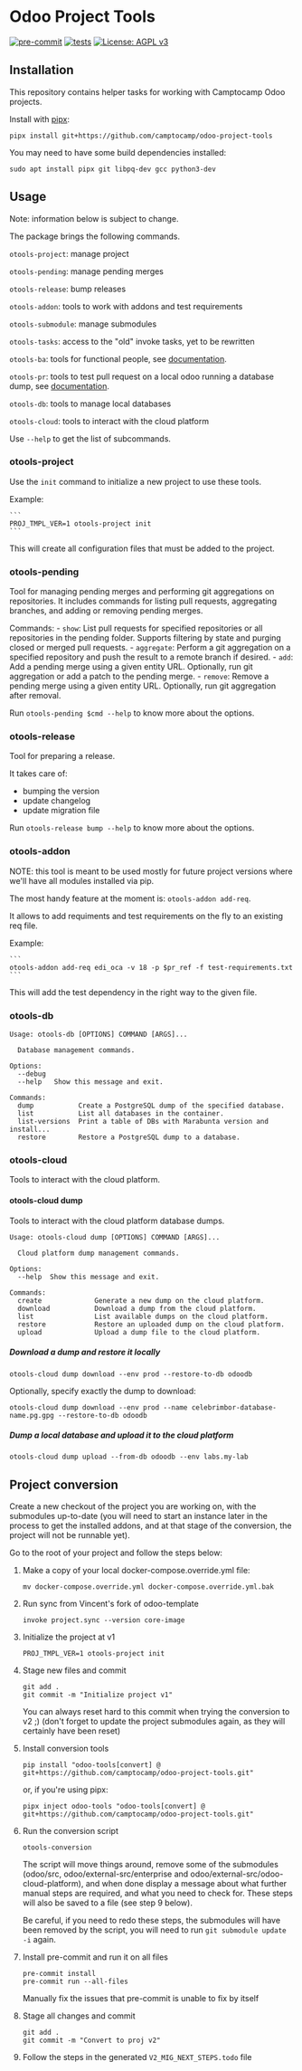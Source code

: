 # Odoo Project Tools

[![pre-commit](https://github.com/camptocamp/odoo-project-tools/actions/workflows/pre-commit.yml/badge.svg)](https://github.com/camptocamp/odoo-project-tools/actions/workflows/pre-commit.yml)
[![tests](https://github.com/camptocamp/odoo-project-tools/actions/workflows/test.yml/badge.svg)](https://github.com/camptocamp/odoo-project-tools/actions/workflows/test.yml)
[![License: AGPL v3](https://img.shields.io/badge/License-AGPL%20v3-blue.svg)](https://www.gnu.org/licenses/agpl-3.0)

## Installation

This repository contains helper tasks for working with Camptocamp Odoo projects.

Install with [pipx](https://pypa.github.io/pipx/):


    pipx install git+https://github.com/camptocamp/odoo-project-tools


You may need to have some build dependencies installed:

    sudo apt install pipx git libpq-dev gcc python3-dev

## Usage

Note: information below is subject to change.


The package brings the following commands.


`otools-project`: manage project

`otools-pending`: manage pending merges

`otools-release`: bump releases

`otools-addon`: tools to work with addons and test requirements

`otools-submodule`: manage submodules

`otools-tasks`: access to the "old" invoke tasks, yet to be rewritten

`otools-ba`: tools for functional people, see [documentation](docs/otools-ba.md).

`otools-pr`: tools to test pull request on a local odoo running a database dump, see [documentation](docs/otools-pr.md).

`otools-db`: tools to manage local databases

`otools-cloud`: tools to interact with the cloud platform

Use `--help` to get the list of subcommands.


### otools-project

Use the `init` command to initialize a new project to use these tools.

Example:

    ```
    PROJ_TMPL_VER=1 otools-project init
    ```

This will create all configuration files that must be added to the project.


### otools-pending

Tool for managing pending merges and performing git aggregations on repositories.
It includes commands for listing pull requests,
aggregating branches, and adding or removing pending merges.

Commands:
    - `show`: List pull requests for specified repositories or all repositories
      in the pending folder. Supports filtering by state and purging closed or
      merged pull requests.
    - `aggregate`: Perform a git aggregation on a specified repository and push
      the result to a remote branch if desired.
    - `add`: Add a pending merge using a given entity URL. Optionally, run git
      aggregation or add a patch to the pending merge.
    - `remove`: Remove a pending merge using a given entity URL. Optionally, run
      git aggregation after removal.

Run `otools-pending $cmd --help` to know more about the options.

### otools-release

Tool for preparing a release.

It takes care of:

* bumping the version
* update changelog
* update migration file

Run `otools-release bump --help` to know more about the options.


### otools-addon

NOTE: this tool is meant to be used mostly for future project versions
where we'll have all modules installed via pip.

The most handy feature at the moment is: `otools-addon add-req`.

It allows to add requiments and test requirements on the fly to an existing req file.

Example:

    ```
    otools-addon add-req edi_oca -v 18 -p $pr_ref -f test-requirements.txt
    ```

This will add the test dependency in the right way to the given file.

### otools-db

```
Usage: otools-db [OPTIONS] COMMAND [ARGS]...

  Database management commands.

Options:
  --debug
  --help   Show this message and exit.

Commands:
  dump           Create a PostgreSQL dump of the specified database.
  list           List all databases in the container.
  list-versions  Print a table of DBs with Marabunta version and install...
  restore        Restore a PostgreSQL dump to a database.
```

### otools-cloud

Tools to interact with the cloud platform.

#### otools-cloud dump

Tools to interact with the cloud platform database dumps.

```
Usage: otools-cloud dump [OPTIONS] COMMAND [ARGS]...

  Cloud platform dump management commands.

Options:
  --help  Show this message and exit.

Commands:
  create             Generate a new dump on the cloud platform.
  download           Download a dump from the cloud platform.
  list               List available dumps on the cloud platform.
  restore            Restore an uploaded dump on the cloud platform.
  upload             Upload a dump file to the cloud platform.
```

##### Download a dump and restore it locally

```
otools-cloud dump download --env prod --restore-to-db odoodb
```

Optionally, specify exactly the dump to download:

```
otools-cloud dump download --env prod --name celebrimbor-database-name.pg.gpg --restore-to-db odoodb
```

##### Dump a local database and upload it to the cloud platform

```
otools-cloud dump upload --from-db odoodb --env labs.my-lab
```

## Project conversion

Create a new checkout of the project you are working on, with the submodules
up-to-date (you will need to start an instance later in the process to get the
installed addons, and at that stage of the conversion, the project will not be
runnable yet).

Go to the root of your project and follow the steps below:

1. Make a copy of your local docker-compose.override.yml file:

    ```
    mv docker-compose.override.yml docker-compose.override.yml.bak
    ```

2. Run sync from Vincent's fork of odoo-template

    ```
    invoke project.sync --version core-image
    ```

3. Initialize the project at v1

    ```
    PROJ_TMPL_VER=1 otools-project init
    ```

4. Stage new files and commit

    ```
    git add .
    git commit -m "Initialize project v1"
    ```

    You can always reset hard to this commit when trying the conversion to v2
    ;) (don't forget to update the project submodules again, as they will
    certainly have been reset)

5. Install conversion tools

    ```
    pip install "odoo-tools[convert] @ git+https://github.com/camptocamp/odoo-project-tools.git"
    ```

    or, if you're using pipx:

    ```
    pipx inject odoo-tools "odoo-tools[convert] @ git+https://github.com/camptocamp/odoo-project-tools.git"
    ```

6. Run the conversion script

    ```
    otools-conversion
    ```

    The script will move things around, remove some of the submodules (odoo/src,
    odoo/external-src/enterprise and odoo/external-src/odoo-cloud-platform), and
    when done display a message about what further manual steps are required, and
    what you need to check for. These steps will also be saved to a file (see step 9 below).

    Be careful, if you need to redo these steps, the submodules will have
    been removed by the script, you will need to run `git submodule update -i` again.

7.  Install pre-commit and run it on all files

    ```
    pre-commit install
    pre-commit run --all-files
    ```
    Manually fix the issues that pre-commit is unable to fix by itself

8.  Stage all changes and commit

    ```
    git add .
    git commit -m "Convert to proj v2"
    ```

9.  Follow the steps in the generated `V2_MIG_NEXT_STEPS.todo` file
